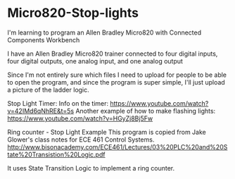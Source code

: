 # Micro820-Stop-lights
I'm learning to program an Allen Bradley Micro820 with Connected Components Workbench

I have an Allen Bradley Micro820 trainer connected to four digital inputs, four digital outputs, one analog input, and one analog output

Since I'm not entirely sure which files I need to upload for people to be able to open the program, and since the program is super simple, I'll just upload a picture of the ladder logic.

Stop Light Timer:
  Info on the timer: https://www.youtube.com/watch?v=42IMd6qNhRE&t=5s
  Another example of how to make flashing lights: https://www.youtube.com/watch?v=HGyZj8Bj5Fw

Ring counter - Stop Light Example
  This program is copied from Jake Glower's class notes for ECE 461 Control Systems.
  http://www.bisonacademy.com/ECE461/Lectures/03%20PLC%20and%20State%20Transistion%20Logic.pdf

  It uses State Transition Logic to implement a ring counter.
